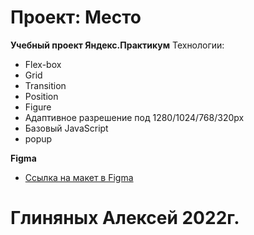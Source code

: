 # Проект: Место

**Учебный проект Яндекс.Практикум**
Технологии: 
- Flex-box
- Grid
- Transition
- Position
- Figure
- Адаптивное разрешение под 1280/1024/768/320px
- Базовый JavaScript
- popup

**Figma**

* [Ссылка на макет в Figma](https://www.figma.com/file/2cn9N9jSkmxD84oJik7xL7/JavaScript.-Sprint-4?node-id=0%3A1)

# Глиняных Алексей 2022г.

